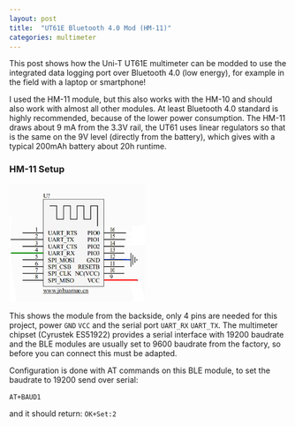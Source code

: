 ```yaml
---
layout: post
title:  "UT61E Bluetooth 4.0 Mod (HM-11)"
categories: multimeter
---
```

This post shows how the Uni-T UT61E multimeter can be modded to use the integrated data logging port over Bluetooth 4.0 (low energy), for example in the field with a laptop or smartphone!

I used the HM-11 module, but this also works with the HM-10 and should also work with almost all other modules. At least Bluetooth 4.0 standard is highly recommended, because of the lower power consumption. 
The HM-11 draws about 9 mA from the 3.3V rail, the UT61 uses linear regulators so that is the same on the 9V level (directly from the battery), which gives with a typical 200mAh battery about 20h runtime.

### HM-11 Setup
![HM-11](/assets/hm-11-pinout.jpg)

This shows the module from the backside, only 4 pins are needed for this project, power `GND` `VCC` and the serial port `UART_RX` `UART_TX`.
The multimeter chipset (Cyrustek ES51922) provides a serial interface with 19200 baudrate and the BLE modules are usually set to 9600 baudrate from the factory, so before you can connect this must be adapted.

Configuration is done with AT commands on this BLE module, to set the baudrate to 19200 send over serial:
```
AT+BAUD1
```
and it should return: `OK+Set:2`


